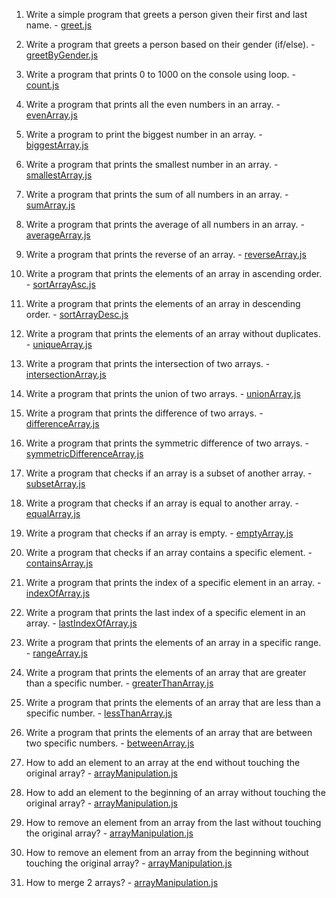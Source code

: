 1. Write a simple program that greets a person given their first and last name. - [greet.js](./greet.js)

2. Write a program that greets a person based on their gender (if/else). - [greetByGender.js](./greetByGender.js)

3. Write a program that prints 0 to 1000 on the console using loop. - [count.js](./count.js)

4. Write a program that prints all the even numbers in an array. - [evenArray.js](./evenArray.js)

5. Write a program to print the biggest number in an array. - [biggestArray.js](./biggestArray.js)

6. Write a program that prints the smallest number in an array. - [smallestArray.js](./smallestArray.js)

7. Write a program that prints the sum of all numbers in an array. - [sumArray.js](./sumArray.js)

8. Write a program that prints the average of all numbers in an array. - [averageArray.js](./averageArray.js)

9. Write a program that prints the reverse of an array. - [reverseArray.js](./reverseArray.js)

10. Write a program that prints the elements of an array in ascending order. - [sortArrayAsc.js](./sortArrayAsc.js)

11. Write a program that prints the elements of an array in descending order. - [sortArrayDesc.js](./sortArrayDesc.js)

12. Write a program that prints the elements of an array without duplicates. - [uniqueArray.js](./uniqueArray.js)

13. Write a program that prints the intersection of two arrays. - [intersectionArray.js](./intersectionArray.js)

14. Write a program that prints the union of two arrays. - [unionArray.js](./unionArray.js)

15. Write a program that prints the difference of two arrays. - [differenceArray.js](./differenceArray.js)

16. Write a program that prints the symmetric difference of two arrays. - [symmetricDifferenceArray.js](./symmetricDifferenceArray.js)

17. Write a program that checks if an array is a subset of another array. - [subsetArray.js](./subsetArray.js)

18. Write a program that checks if an array is equal to another array. - [equalArray.js](./equalArray.js)

19. Write a program that checks if an array is empty. - [emptyArray.js](./emptyArray.js)

20. Write a program that checks if an array contains a specific element. - [containsArray.js](./containsArray.js)

21. Write a program that prints the index of a specific element in an array. - [indexOfArray.js](./indexOfArray.js)

22. Write a program that prints the last index of a specific element in an array. - [lastIndexOfArray.js](./lastIndexOfArray.js)

23. Write a program that prints the elements of an array in a specific range. - [rangeArray.js](./rangeArray.js)

24. Write a program that prints the elements of an array that are greater than a specific number. - [greaterThanArray.js](./greaterThanArray.js)

25. Write a program that prints the elements of an array that are less than a specific number. - [lessThanArray.js](./lessThanArray.js)

26. Write a program that prints the elements of an array that are between two specific numbers. - [betweenArray.js](./betweenArray.js)

27. How to add an element to an array at the end without touching the original array? - [arrayManipulation.js](./arrayManipulation.js)

28. How to add an element to the beginning of an array without touching the original array? - [arrayManipulation.js](./arrayManipulation.js)

29. How to remove an element from an array from the last without touching the original array? - [arrayManipulation.js](./arrayManipulation.js)

30. How to remove an element from an array from the beginning without touching the original array? - [arrayManipulation.js](./arrayManipulation.js)

31. How to merge 2 arrays? - [arrayManipulation.js](./arrayManipulation.js)